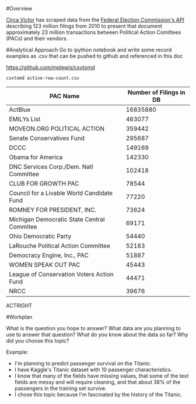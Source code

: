 
#Overview 

[Circa Victor](https://circavictor.com/) has scraped data from the [Federal Election Commission's API](https://18f.gsa.gov/2015/07/08/openfec-api/) describing 123 million filings from 2010 to present that document approximately 23 million transactions between Political Action Comittees (PACs) and their vendors. 





#Analytical Approach
Go to ipython notebook and write some record examples as .csv that can be pushed to github and referenced in this doc

https://github.com/mplewis/csvtomd

```sh
csvtomd active-row-count.csv
```

PAC Name                                                                                                                                                                               |  Number of Filings in DB    
-----------------------------------------------------------------------------------------------------------------------------------------------------------------------------------|----------
ActBlue                                                                                                                                                                            |  16835880
EMILYs List                                                                                                                                                                        |  463077  
MOVEON.ORG POLITICAL ACTION                                                                                                                                                        |  359442  
Senate Conservatives Fund                                                                                                                                                          |  295687  
DCCC                                                                                                                                                                               |  149169  
Obama for America                                                                                                                                                                  |  142330  
DNC Services Corp./Dem. Natl Committee                                                                                                                                             |  102418  
CLUB FOR GROWTH PAC                                                                                                                                                                |  78544   
Council for a Livable World Candidate Fund                                                                                                                                         |  77220   
ROMNEY FOR PRESIDENT, INC.                                                                                                                                                         |  73624   
Michigan Democratic State Central Commitee                                                                                                                                         |  69171   
Ohio Democratic Party                                                                                                                                                              |  54440   
LaRouche Political Action Committee                                                                                                                                                |  52183   
Democracy Engine, Inc., PAC                                                                                                                                                        |  51887   
WOMEN SPEAK OUT PAC                                                                                                                                                                |  45443   
League of Conservation Voters Action Fund                                                                                                                                          |  44471   
NRCC                                                                                                                                                                               |  39676   
ACTRIGHT                                                                   


#Workplan


What is the question you hope to answer? What data are you planning to use to answer that question? What do you know about the data so far? Why did you choose this topic?



Example:

* I'm planning to predict passenger survival on the Titanic.
* I have Kaggle's Titanic dataset with 10 passenger characteristics.
* I know that many of the fields have missing values, that some of the text fields are messy and will require cleaning, and that about 38% of the passengers in the training set survive.
* I chose this topic because I'm fascinated by the history of the Titanic.
